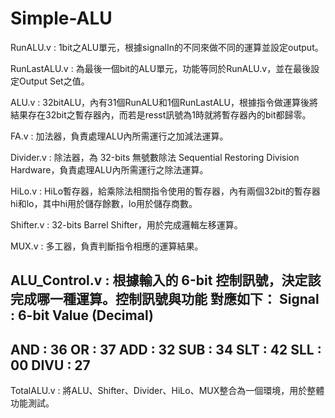 # Simple-ALU

RunALU.v : 1bit之ALU單元，根據signalIn的不同來做不同的運算並設定output。

RunLastALU.v : 為最後一個bit的ALU單元，功能等同於RunALU.v，並在最後設定Output Set之值。

ALU.v : 32bitALU，內有31個RunALU和1個RunLastALU，根據指令做運算後將結果存在32bit之暫存器內，而若是resst訊號為1時就將暫存器內的bit都歸零。

FA.v : 加法器，負責處理ALU內所需運行之加減法運算。

Divider.v : 除法器，為 32-bits 無號數除法 Sequential Restoring Division Hardware，負責處理ALU內所需運行之除法運算。

HiLo.v : HiLo暫存器，給乘除法相關指令使用的暫存器，內有兩個32bit的暫存器hi和lo，其中hi用於儲存餘數，lo用於儲存商數。

Shifter.v : 32-bits Barrel Shifter，用於完成邏輯左移運算。

MUX.v : 多工器，負責判斷指令相應的運算結果。

ALU_Control.v : 根據輸入的 6-bit 控制訊號，決定該完成哪一種運算。控制訊號與功能
對應如下：
 Signal : 6-bit Value (Decimal)
 --------------------------
 AND : 36
 OR : 37
 ADD : 32
 SUB : 34
 SLT : 42
 SLL : 00
 DIVU : 27
 --------------------------

TotalALU.v : 將ALU、Shifter、Divider、HiLo、MUX整合為一個環境，用於整體功能測試。
